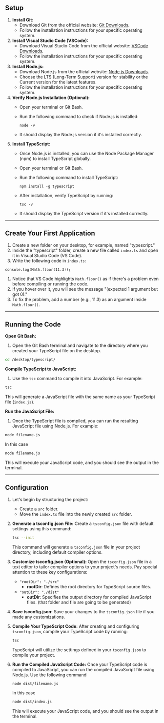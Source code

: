 ## Setup

1. **Install Git:**
    - Download Git from the official website: [Git Downloads](https://git-scm.com/downloads).
    - Follow the installation instructions for your specific operating system.
2. **Install Visual Studio Code (VSCode):**
    - Download Visual Studio Code from the official website: [VSCode Downloads](https://code.visualstudio.com/download).
    - Follow the installation instructions for your specific operating system.
3. **Install Node.js:**
    - Download Node.js from the official website: [Node.js Downloads](https://nodejs.org/).
    - Choose the LTS (Long-Term Support) version for stability or the Current version for the latest features.
    - Follow the installation instructions for your specific operating system.
4. **Verify Node.js Installation (Optional):**
    - Open your terminal or Git Bash.
    - Run the following command to check if Node.js is installed:
        
        ```
        node -v
        
        ```
        
    - It should display the Node.js version if it's installed correctly.
5. **Install TypeScript:**
    - Once Node.js is installed, you can use the Node Package Manager (npm) to install TypeScript globally.
    - Open your terminal or Git Bash.
    - Run the following command to install TypeScript:
        
        ```
        npm install -g typescript
        
        ```
        
    - After installation, verify TypeScript by running:
        
        ```
        tsc -v
        
        ```
        
    - It should display the TypeScript version if it's installed correctly.

---

## **Create Your First Application**

1. Create a new folder on your desktop, for example, named "typescript."
2. Inside the "typescript" folder, create a new file called `index.ts` and open it in Visual Studio Code (VS Code).
3. Write the following code in `index.ts`:

```tsx
console.log(Math.floor(11.3));

```

1. Notice that VS Code highlights `Math.floor()` as if there's a problem even before compiling or running the code.
2. If you hover over it, you will see the message "(expected 1 argument but got 0)."
3. To fix the problem, add a number (e.g., 11.3) as an argument inside `Math.floor()`.

---

## **Running the Code**

**Open Git Bash:**

1. Open the Git Bash terminal and navigate to the directory where you created your TypeScript file on the desktop.

```bash
cd /desktop/typescript/
```

**Compile TypeScript to JavaScript:**

1. Use the `tsc` command to compile it into JavaScript. For example:

```bash
tsc
```

This will generate a JavaScript file with the same name as your TypeScript file (`index.js`).

**Run the JavaScript File:**

1. Once the TypeScript file is compiled, you can run the resulting JavaScript file using Node.js. For example:

```bash
node filename.js
```

In this case 

```bash
node filename.js
```

This will execute your JavaScript code, and you should see the output in the terminal.

---

## **Configuration**

1. Let's begin by structuring the project:
    - Create a `src` folder.
    - Move the `index.ts` file into the newly created `src` folder.
2. **Generate a tsconfig.json File:**
Create a `tsconfig.json` file with default settings using this command:
    
    ```bash
    tsc --init
    ```
    
    This command will generate a `tsconfig.json` file in your project directory, including default compiler options.
    
3. **Customize tsconfig.json (Optional):**
Open the `tsconfig.json` file in a text editor to tailor compiler options to your project's needs. Pay special attention to these key configurations:
    - `"rootDir": "./src"`
        - **rootDir**: Defines the root directory for TypeScript source files.
    - `"outDir": "./dist"`
        - **outDir**: Specifies the output directory for compiled JavaScript files. (that folder and file are going to be generated)
4. **Save tsconfig.json:**
Save your changes to the `tsconfig.json` file if you made any customizations.
5. **Compile Your TypeScript Code:**
After creating and configuring `tsconfig.json`, compile your TypeScript code by running:
    
    ```bash
    tsc
    ```
    
    TypeScript will utilize the settings defined in your `tsconfig.json` to compile your project.
    
6. **Run the Compiled JavaScript Code:**
Once your TypeScript code is compiled to JavaScript, you can run the compiled JavaScript file using Node.js. Use the following command
    
    ```bash
    node dist/filename.js
    ```
    
    In this case
    
    ```bash
    node dist/index.js
    ```
    
    This will execute your JavaScript code, and you should see the output in the terminal.